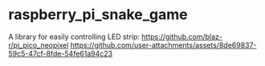 # raspberry_pi_snake_game
A library for easily controlling LED strip: https://github.com/blaz-r/pi_pico_neopixel
https://github.com/user-attachments/assets/8de69837-59c5-47cf-8fde-54fe61a94c23

